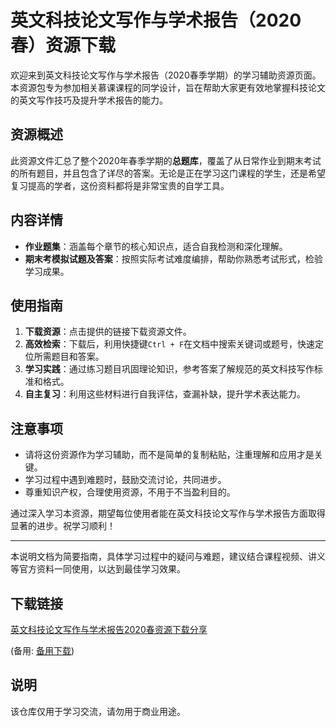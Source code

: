 # 英文科技论文写作与学术报告（2020春）资源下载

欢迎来到英文科技论文写作与学术报告（2020春季学期）的学习辅助资源页面。本资源包专为参加相关慕课课程的同学设计，旨在帮助大家更有效地掌握科技论文的英文写作技巧及提升学术报告的能力。

## 资源概述

此资源文件汇总了整个2020年春季学期的**总题库**，覆盖了从日常作业到期末考试的所有题目，并且包含了详尽的答案。无论是正在学习这门课程的学生，还是希望复习提高的学者，这份资料都将是非常宝贵的自学工具。

## 内容详情

- **作业题集**：涵盖每个章节的核心知识点，适合自我检测和深化理解。
- **期末考模拟试题及答案**：按照实际考试难度编排，帮助你熟悉考试形式，检验学习成果。
  
## 使用指南

1. **下载资源**：点击提供的链接下载资源文件。
2. **高效检索**：下载后，利用快捷键`Ctrl + F`在文档中搜索关键词或题号，快速定位所需题目和答案。
3. **学习实践**：通过练习题目巩固理论知识，参考答案了解规范的英文科技写作标准和格式。
4. **自主复习**：利用这些材料进行自我评估，查漏补缺，提升学术表达能力。

## 注意事项

- 请将这份资源作为学习辅助，而不是简单的复制粘贴，注重理解和应用才是关键。
- 学习过程中遇到难题时，鼓励交流讨论，共同进步。
- 尊重知识产权，合理使用资源，不用于不当盈利目的。

通过深入学习本资源，期望每位使用者能在英文科技论文写作与学术报告方面取得显著的进步。祝学习顺利！

---

本说明文档为简要指南，具体学习过程中的疑问与难题，建议结合课程视频、讲义等官方资料一同使用，以达到最佳学习效果。

## 下载链接
[英文科技论文写作与学术报告2020春资源下载分享](https://pan.quark.cn/s/7549d5073dff) 

(备用: [备用下载](https://pan.baidu.com/s/1k7eOGhlovSIFqTqDOad3kA?pwd=1234))

## 说明

该仓库仅用于学习交流，请勿用于商业用途。
